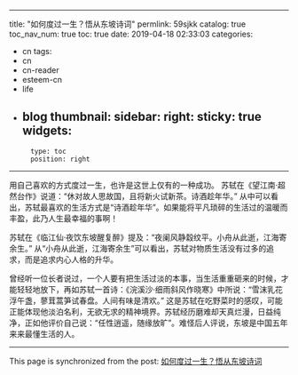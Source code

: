 
---
title: "如何度过一生？悟从东坡诗词"
permlink: 59sjkk
catalog: true
toc_nav_num: true
toc: true
date: 2019-04-18 02:33:03
categories:
- cn
tags:
- cn
- cn-reader
- esteem-cn
- life
- blog
thumbnail: 
sidebar:
    right:
        sticky: true
widgets:
    -
        type: toc
        position: right
---


用自己喜欢的方式度过一生，也许是这世上仅有的一种成功。
苏轼在《望江南·超然台作》说道：“休对故人思故国，且将新火试新茶。诗酒趁年华。” 
从中可以看出，苏轼最喜欢的生活方式是“诗酒趁年华”。如果能将平凡琐碎的生活过的温暖而丰盈，此乃人生最幸福的事啊！

苏轼在《临江仙·夜饮东坡醒复醉》提及：“夜阑风静縠纹平。小舟从此逝，江海寄余生。”
从“小舟从此逝，江海寄余生”可以看出，苏轼对物质生活没有过多的追求，而是追求内心人格的升华。

曾经听一位长者说过，一个人要有把生活过淡的本事，当生活重重砸来的时候，才能轻轻地放下，再如苏轼一首诗：《浣溪沙·细雨斜风作晓寒》中所说：“雪沫乳花浮午盏，蓼茸蒿笋试春盘。人间有味是清欢。”
这是苏轼在吃野菜时的感叹，可能正能体现他淡泊名利，无欲无求的精神境界。苏轼经历磨难却天真烂漫，日益纯净，正如他评价自己说：“任性逍遥，随缘放旷”。难怪后人评说，东坡是中国五年来来最懂生活的人。


- - -

This page is synchronized from the post: [如何度过一生？悟从东坡诗词](https://steemit.com/@andrewma/59sjkk)

